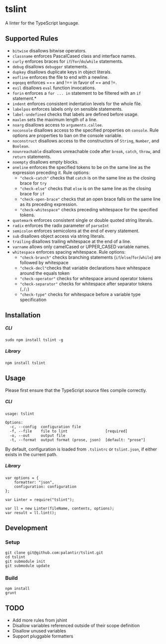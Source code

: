 tslint
======

A linter for the TypeScript language.

Supported Rules
-----

* `bitwise` disallows bitwise operators.
* `classname` enforces PascalCased class and interface names.
* `curly` enforces braces for `if`/`for`/`do`/`while` statements.
* `debug` disallows `debugger` statements.
* `dupkey` disallows duplicate keys in object literals.
* `eofline` enforces the file to end with a newline.
* `eqeqeq` enforces === and !== in favor of == and !=.
* `evil` disallows `eval` function invocations.
* `forin` enforces a `for ... in` statement to be filtered with an `if` statement.*
* `indent` enforces consistent indentation levels for the whole file.
* `labelpos` enforces labels only on sensible statements.
* `label-undefined` checks that labels are defined before usage.
* `maxlen` sets the maximum length of a line.
* `noarg` disallows access to `arguments.callee`.
* `noconsole` disallows access to the specified properties on `console`. Rule options are properties to ban on the console variable.
* `noconstruct` disallows access to the constructors of `String`, `Number`, and `Boolean`.
* `nounreachable` disallows unreachable code after `break`, `catch`, `throw`, and `return` statements.
* `noempty` disallows empty blocks.
* `oneline` enforces the specified tokens to be on the same line as the expression preceding it. Rule options:
	* `"check-catch"` checks that `catch` is on the same line as the closing brace for `try`
	* `"check-else"` checks that `else` is on the same line as the closing brace for `if`
	* `"check-open-brace"` checks that an open brace falls on the same line as its preceding expression.
	* `"check-whitespace"` checks preceding whitespace for the specified tokens.
* `quotemark` enforces consistent single or double quoted string literals.
* `radix` enforces the radix parameter of `parseInt`
* `semicolon` enforces semicolons at the end of every statement.
* `sub` disallows object access via string literals.
* `trailing` disallows trailing whitespace at the end of a line.
* `varname` allows only camelCased or UPPER_CASED variable names.
* `whitespace` enforces spacing whitespace. Rule options:
	* `"check-branch"` checks branching statements (`if`/`else`/`for`/`while`) are followed by whitespace
	* `"check-decl"`checks that variable declarations have whitespace around the equals token
	* `"check-operator"` checks for whitespace around operator tokens
	* `"check-separator"` checks for whitespace after separator tokens (`,`/`;`)
	* `"check-type"` checks for whitespace before a variable type specification


Installation
------------

##### CLI

    sudo npm install tslint -g

##### Library

    npm install tslint

Usage
-----

Please first ensure that the TypeScript source files compile correctly.

##### CLI

    usage: tslint

	Options:
	  -c, --config  configuration file
	  -f, --file    file to lint                 [required]
	  -o, --out     output file
	  -t, --format  output format (prose, json)  [default: "prose"]

By default, configuration is loaded from `.tslintrc` or `tslint.json`, if either exists in the current path.

##### Library

	var options = {
		formatter: "json",
	    configuration: configuration
	};

	var Linter = require("tslint");

	var ll = new Linter(fileName, contents, options);
	var result = ll.lint();

Development
-----------

### Setup ###

    git clone git@github.com:palantir/tslint.git
    cd tslint
    git submodule init
    git submodule update

### Build ###

    npm install
    grunt

TODO
----
* Add more rules from jshint
* Disallow variables referenced outside of their scope definition
* Disallow unused variables
* Support pluggable formatters
